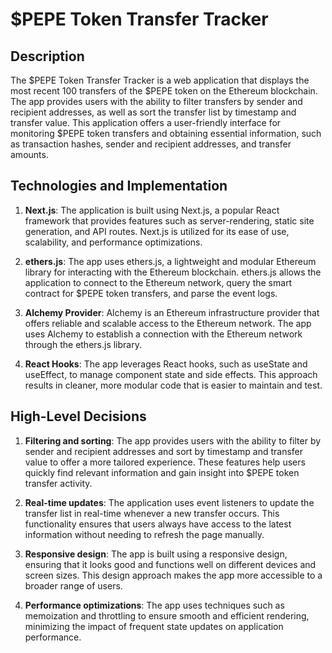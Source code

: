 # $PEPE Token Transfer Tracker

## Description

The $PEPE Token Transfer Tracker is a web application that displays the most recent 100 transfers of the $PEPE token on the Ethereum blockchain. The app provides users with the ability to filter transfers by sender and recipient addresses, as well as sort the transfer list by timestamp and transfer value. This application offers a user-friendly interface for monitoring $PEPE token transfers and obtaining essential information, such as transaction hashes, sender and recipient addresses, and transfer amounts.

## Technologies and Implementation

1. **Next.js**: The application is built using Next.js, a popular React framework that provides features such as server-rendering, static site generation, and API routes. Next.js is utilized for its ease of use, scalability, and performance optimizations.

2. **ethers.js**: The app uses ethers.js, a lightweight and modular Ethereum library for interacting with the Ethereum blockchain. ethers.js allows the application to connect to the Ethereum network, query the smart contract for $PEPE token transfers, and parse the event logs.

3. **Alchemy Provider**: Alchemy is an Ethereum infrastructure provider that offers reliable and scalable access to the Ethereum network. The app uses Alchemy to establish a connection with the Ethereum network through the ethers.js library.

4. **React Hooks**: The app leverages React hooks, such as useState and useEffect, to manage component state and side effects. This approach results in cleaner, more modular code that is easier to maintain and test.

## High-Level Decisions

1. **Filtering and sorting**: The app provides users with the ability to filter by sender and recipient addresses and sort by timestamp and transfer value to offer a more tailored experience. These features help users quickly find relevant information and gain insight into $PEPE token transfer activity.

2. **Real-time updates**: The application uses event listeners to update the transfer list in real-time whenever a new transfer occurs. This functionality ensures that users always have access to the latest information without needing to refresh the page manually.

3. **Responsive design**: The app is built using a responsive design, ensuring that it looks good and functions well on different devices and screen sizes. This design approach makes the app more accessible to a broader range of users.

4. **Performance optimizations**: The app uses techniques such as memoization and throttling to ensure smooth and efficient rendering, minimizing the impact of frequent state updates on application performance.
